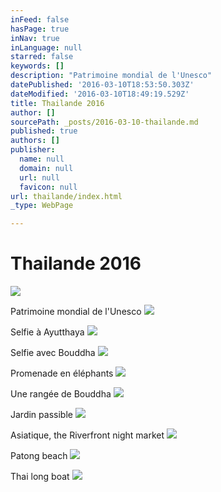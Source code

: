 ```yaml
---
inFeed: false
hasPage: true
inNav: true
inLanguage: null
starred: false
keywords: []
description: "Patrimoine mondial de l'Unesco"
datePublished: '2016-03-10T18:53:50.303Z'
dateModified: '2016-03-10T18:49:19.529Z'
title: Thailande 2016
author: []
sourcePath: _posts/2016-03-10-thailande.md
published: true
authors: []
publisher:
  name: null
  domain: null
  url: null
  favicon: null
url: thailande/index.html
_type: WebPage

---
```

# Thailande 2016
![](https://s3-us-west-2.amazonaws.com/the-grid-img/p/512bf23bf4182e86e030dad2cc3a5e9a030d7484.jpg)

Patrimoine mondial de l'Unesco
![](https://s3-us-west-2.amazonaws.com/the-grid-img/p/36e329a6e0a13c2fb65f575c0e8dcdfada80a33a.jpg)

Selfie à Ayutthaya
![](https://s3-us-west-2.amazonaws.com/the-grid-img/p/4cc6fa4e4540eab71e0531eceab49738526a0577.jpg)

Selfie avec Bouddha
![](https://s3-us-west-2.amazonaws.com/the-grid-img/p/ad5f210cad42f3de77ad65bb171e572c62bfcb2c.jpg)

Promenade en éléphants
![](https://s3-us-west-2.amazonaws.com/the-grid-img/p/1153ccf50e97e5cc09aa2ace76740c78ab00c7f0.jpg)

Une rangée de Bouddha
![](https://s3-us-west-2.amazonaws.com/the-grid-img/p/4a5660c08e95908aa1b15e901cbd5f37034df07d.jpg)

Jardin passible
![](https://s3-us-west-2.amazonaws.com/the-grid-img/p/db6da90ff47bf29845069ea2c7eb40e44fb6a5f1.jpg)

Asiatique, the Riverfront night market
![](https://s3-us-west-2.amazonaws.com/the-grid-img/p/3a497b4b4dd7c66f9a355fa875d384d04c540753.jpg)

Patong beach
![](https://s3-us-west-2.amazonaws.com/the-grid-img/p/287a3d86a4043cbce3979b48f74fd9f893c7041e.jpg)

Thai long boat
![](https://s3-us-west-2.amazonaws.com/the-grid-img/p/b2b902f27bc7307c59603f570c4c374190957f01.jpg)
